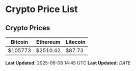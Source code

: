 # Crypto Price List

## Crypto Prices
| Bitcoin | Ethereum | Litecoin |
| ------- | -------- | -------- |
| $105773 | $2510.42 | $87.73 |
**Last Updated:** 2025-06-08 14:45 UTC
**Last Updated:** $DATE$
